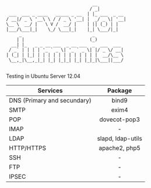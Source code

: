 ```
                                 __
                                / _|
 ___  ___ _ ____   _____ _ __  | |_ ___  _ __
/ __|/ _ \ '__\ \ / / _ \ '__| |  _/ _ \| '__|
\__ \  __/ |   \ V /  __/ |    | || (_) | |
|___/\___|_|    \_/ \___|_|    |_| \___/|_|
     _                           _
    | |                         (_)
  __| |_   _ _ __ ___  _ __ ___  _  ___  ___
 / _` | | | | '_ ` _ \| '_ ` _ \| |/ _ \/ __|
| (_| | |_| | | | | | | | | | | | |  __/\__ \
 \__,_|\__,_|_| |_| |_|_| |_| |_|_|\___||___/
 
 ```


Testing in Ubuntu Server 12.04


| Services                     | Package                |
| -----------------------------|:----------------------:|
| DNS (Primary and secundary)  | bind9
| SMTP							| exim4
| POP							| dovecot-pop3
| IMAP							| -
| LDAP							| slapd, ldap-utils
| HTTP/HTTPS					| apache2, php5
| SSH							| -
| FTP							| -
| IPSEC							| -



